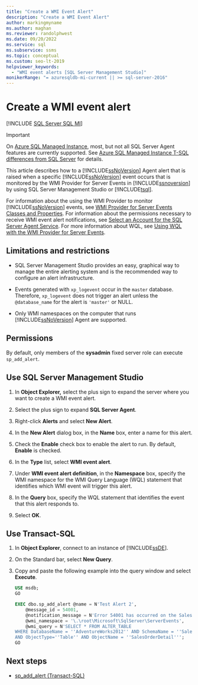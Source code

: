 ```yaml
---
title: "Create a WMI Event Alert"
description: "Create a WMI Event Alert"
author: markingmyname
ms.author: maghan
ms.reviewer: randolphwest
ms.date: 09/20/2022
ms.service: sql
ms.subservice: ssms
ms.topic: conceptual
ms.custom: seo-lt-2019
helpviewer_keywords:
  - "WMI event alerts [SQL Server Management Studio]"
monikerRange: "= azuresqldb-mi-current || >= sql-server-2016"
---
```

# Create a WMI event alert

[!INCLUDE [SQL Server SQL MI](../../includes/applies-to-version/sql-asdbmi.md)]

> [!IMPORTANT]  
> On [Azure SQL Managed Instance](/azure/sql-database/sql-database-managed-instance), most, but not all SQL Server Agent features are currently supported. See [Azure SQL Managed Instance T-SQL differences from SQL Server](/azure/sql-database/sql-database-managed-instance-transact-sql-information#sql-server-agent) for details.

This article describes how to a [!INCLUDE[ssNoVersion](../../includes/ssnoversion-md.md)] Agent alert that is raised when a specific [!INCLUDE[ssNoVersion](../../includes/ssnoversion-md.md)] event occurs that is monitored by the WMI Provider for Server Events in [!INCLUDE[ssnoversion](../../includes/ssnoversion-md.md)] by using SQL Server Management Studio or [!INCLUDE[tsql](../../includes/tsql-md.md)].

For information about the using the WMI Provider to monitor [!INCLUDE[ssNoVersion](../../includes/ssnoversion-md.md)] events, see [WMI Provider for Server Events Classes and Properties](../../relational-databases/wmi-provider-server-events/wmi-provider-for-server-events-concepts.md). For information about the permissions necessary to receive WMI event alert notifications, see [Select an Account for the SQL Server Agent Service](../../ssms/agent/select-an-account-for-the-sql-server-agent-service.md). For more information about WQL, see [Using WQL with the WMI Provider for Server Events](../../relational-databases/wmi-provider-server-events/using-wql-with-the-wmi-provider-for-server-events.md).  

## <a id="Restrictions"></a> Limitations and restrictions

- SQL Server Management Studio provides an easy, graphical way to manage the entire alerting system and is the recommended way to configure an alert infrastructure.

- Events generated with `xp_logevent` occur in the `master` database. Therefore, `xp_logevent` does not trigger an alert unless the `@database_name` for the alert is `'master'` or NULL.

- Only WMI namespaces on the computer that runs [!INCLUDE[ssNoVersion](../../includes/ssnoversion-md.md)] Agent are supported.

## <a id="Permissions"></a> Permissions

By default, only members of the **sysadmin** fixed server role can execute `sp_add_alert`.

## <a id="SSMSProcedure"></a> Use SQL Server Management Studio

1. In **Object Explorer,** select the plus sign to expand the server where you want to create a WMI event alert.

1. Select the plus sign to expand **SQL Server Agent**.

1. Right-click **Alerts** and select **New Alert**.

1. In the **New Alert** dialog box, in the **Name** box, enter a name for this alert.

1. Check the **Enable** check box to enable the alert to run. By default, **Enable** is checked.

1. In the **Type** list, select **WMI event alert**.

1. Under **WMI event alert definition**, in the **Namespace** box, specify the WMI namespace for the WMI Query Language (WQL) statement that identifies which WMI event will trigger this alert.

1. In the **Query** box, specify the WQL statement that identifies the event that this alert responds to.

1. Select **OK**.

## <a id="TsqlProcedure"></a> Use Transact-SQL

1. In **Object Explorer**, connect to an instance of [!INCLUDE[ssDE](../../includes/ssde_md.md)].

1. On the Standard bar, select **New Query**.

1. Copy and paste the following example into the query window and select **Execute**.

   ```sql
   USE msdb;
   GO

   EXEC dbo.sp_add_alert @name = N'Test Alert 2',
       @message_id = 54001,
       @notification_message = N'Error 54001 has occurred on the Sales.SalesOrderDetail table on the AdventureWorks2012 database.',
       @wmi_namespace = '\.\root\Microsoft\SqlServer\ServerEvents',
       @wmi_query = N'SELECT * FROM ALTER_TABLE
   WHERE DatabaseName = ''AdventureWorks2012'' AND SchemaName = ''Sales''
   AND ObjectType=''Table'' AND ObjectName = ''SalesOrderDetail''';
   GO
   ```

## Next steps

- [sp_add_alert (Transact-SQL)](../../relational-databases/system-stored-procedures/sp-add-alert-transact-sql.md)
